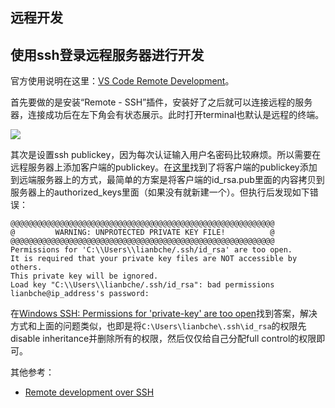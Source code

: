 ## 远程开发


## 使用ssh登录远程服务器进行开发

官方使用说明在这里：[VS Code Remote Development](https://code.visualstudio.com/docs/remote/remote-overview)。

首先要做的是安装“Remote - SSH”插件，安装好了之后就可以连接远程的服务器，连接成功后在左下角会有状态展示。此时打开terminal也默认是远程的终端。

![](ssh-link-status.png)

其次是设置ssh publickey，因为每次认证输入用户名密码比较麻烦。所以需要在远程服务器上添加客户端的publickey。在[这里](https://www.digitalocean.com/community/tutorials/how-to-configure-ssh-key-based-authentication-on-a-linux-server)找到了将客户端的publickey添加到远端服务器上的方式，最简单的方案是将客户端的id_rsa.pub里面的内容拷贝到服务器上的authorized_keys里面（如果没有就新建一个）。但执行后发现如下错误：

```
@@@@@@@@@@@@@@@@@@@@@@@@@@@@@@@@@@@@@@@@@@@@@@@@@@@@@@@@@@@
@         WARNING: UNPROTECTED PRIVATE KEY FILE!          @
@@@@@@@@@@@@@@@@@@@@@@@@@@@@@@@@@@@@@@@@@@@@@@@@@@@@@@@@@@@
Permissions for 'C:\\Users\\lianbche/.ssh/id_rsa' are too open.
It is required that your private key files are NOT accessible by others.
This private key will be ignored.
Load key "C:\\Users\\lianbche/.ssh/id_rsa": bad permissions
lianbche@ip_address's password:
```

在[Windows SSH: Permissions for 'private-key' are too open](https://superuser.com/questions/1296024/windows-ssh-permissions-for-private-key-are-too-open)找到答案，解决方式和上面的问题类似，也即是将`C:\Users\lianbche\.ssh\id_rsa`的权限先disable inheritance并删除所有的权限，然后仅仅给自己分配full control的权限即可。

其他参考：

- [Remote development over SSH](https://code.visualstudio.com/docs/remote/ssh-tutorial)
